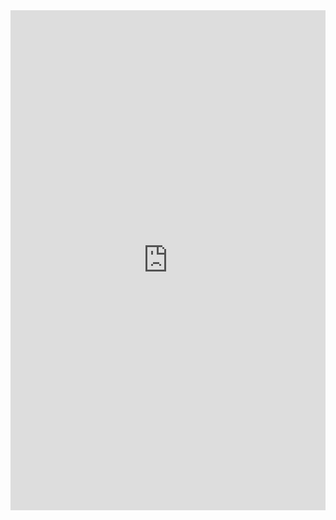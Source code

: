 <iframe src="https://docs.google.com/spreadsheets/d/1PwfS67Qyfgngvs6L0IWnTWKs0nN2b27opY1F4nBC300/edit" width="100%" height="800px" frameborder="0"></iframe>
